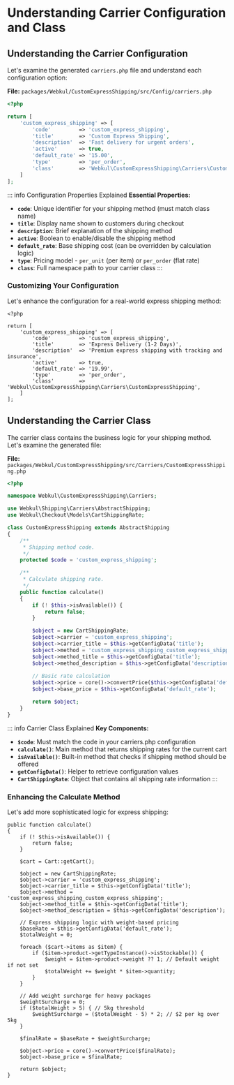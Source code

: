 # Understanding Carrier Configuration and Class

## Understanding the Carrier Configuration

Let's examine the generated `carriers.php` file and understand each configuration option:

**File:** `packages/Webkul/CustomExpressShipping/src/Config/carriers.php`

```php
<?php

return [
    'custom_express_shipping' => [
        'code'         => 'custom_express_shipping',
        'title'        => 'Custom Express Shipping',
        'description'  => 'Fast delivery for urgent orders',
        'active'       => true,
        'default_rate' => '15.00',
        'type'         => 'per_order',
        'class'        => 'Webkul\CustomExpressShipping\Carriers\CustomExpressShipping',
    ]
];
```

::: info Configuration Properties Explained
**Essential Properties:**

- **`code`**: Unique identifier for your shipping method (must match class name)
- **`title`**: Display name shown to customers during checkout
- **`description`**: Brief explanation of the shipping method
- **`active`**: Boolean to enable/disable the shipping method
- **`default_rate`**: Base shipping cost (can be overridden by calculation logic)
- **`type`**: Pricing model - `per_unit` (per item) or `per_order` (flat rate)
- **`class`**: Full namespace path to your carrier class
:::

### Customizing Your Configuration

Let's enhance the configuration for a real-world express shipping method:

```php{5-9}
<?php

return [
    'custom_express_shipping' => [
        'code'         => 'custom_express_shipping',
        'title'        => 'Express Delivery (1-2 Days)',
        'description'  => 'Premium express shipping with tracking and insurance',
        'active'       => true,
        'default_rate' => '19.99',
        'type'         => 'per_order',
        'class'        => 'Webkul\CustomExpressShipping\Carriers\CustomExpressShipping',
    ]
];
```

## Understanding the Carrier Class

The carrier class contains the business logic for your shipping method. Let's examine the generated file:

**File:** `packages/Webkul/CustomExpressShipping/src/Carriers/CustomExpressShipping.php`

```php
<?php

namespace Webkul\CustomExpressShipping\Carriers;

use Webkul\Shipping\Carriers\AbstractShipping;
use Webkul\Checkout\Models\CartShippingRate;

class CustomExpressShipping extends AbstractShipping
{
    /**
     * Shipping method code.
     */
    protected $code = 'custom_express_shipping';

    /**
     * Calculate shipping rate.
     */
    public function calculate()
    {
        if (! $this->isAvailable()) {
            return false;
        }

        $object = new CartShippingRate;
        $object->carrier = 'custom_express_shipping';
        $object->carrier_title = $this->getConfigData('title');
        $object->method = 'custom_express_shipping_custom_express_shipping';
        $object->method_title = $this->getConfigData('title');
        $object->method_description = $this->getConfigData('description');
        
        // Basic rate calculation
        $object->price = core()->convertPrice($this->getConfigData('default_rate'));
        $object->base_price = $this->getConfigData('default_rate');

        return $object;
    }
}
```

::: info Carrier Class Explained
**Key Components:**

- **`$code`**: Must match the code in your carriers.php configuration
- **`calculate()`**: Main method that returns shipping rates for the current cart
- **`isAvailable()`**: Built-in method that checks if shipping method should be offered
- **`getConfigData()`**: Helper to retrieve configuration values
- **`CartShippingRate`**: Object that contains all shipping rate information
:::

### Enhancing the Calculate Method

Let's add more sophisticated logic for express shipping:

```php{15-35}
public function calculate()
{
    if (! $this->isAvailable()) {
        return false;
    }

    $cart = Cart::getCart();
    
    $object = new CartShippingRate;
    $object->carrier = 'custom_express_shipping';
    $object->carrier_title = $this->getConfigData('title');
    $object->method = 'custom_express_shipping_custom_express_shipping';
    $object->method_title = $this->getConfigData('title');
    $object->method_description = $this->getConfigData('description');
    
    // Express shipping logic with weight-based pricing
    $baseRate = $this->getConfigData('default_rate');
    $totalWeight = 0;
    
    foreach ($cart->items as $item) {
        if ($item->product->getTypeInstance()->isStockable()) {
            $weight = $item->product->weight ?? 1; // Default weight if not set
            $totalWeight += $weight * $item->quantity;
        }
    }
    
    // Add weight surcharge for heavy packages
    $weightSurcharge = 0;
    if ($totalWeight > 5) { // 5kg threshold
        $weightSurcharge = ($totalWeight - 5) * 2; // $2 per kg over 5kg
    }
    
    $finalRate = $baseRate + $weightSurcharge;
    
    $object->price = core()->convertPrice($finalRate);
    $object->base_price = $finalRate;

    return $object;
}
```
